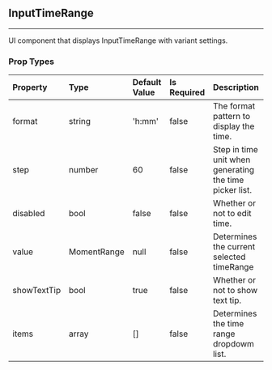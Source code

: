 ## InputTimeRange 
---
UI component that displays InputTimeRange with variant settings.

### Prop Types
Property | Type | Default Value | Is Required | Description
:--- | :--- | :--- | :--- | :---
format|string|'h:mm'|false|The format pattern to display the time.
step|number|60|false|Step in time unit when generating the time picker list.
disabled|bool|false|false|Whether or not to edit time.
value|MomentRange|null|false|Determines the current selected timeRange
showTextTip|bool|true|false|Whether or not to show text tip.
items|array|[]|false|Determines the time range dropdowm list.